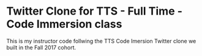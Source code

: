 # Twitter Clone for TTS - Full Time - Code Immersion class

This is my instructor code follwing the TTS Code Imersion Twitter clone we built in the Fall 2017 cohort.